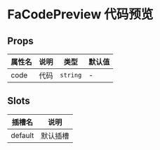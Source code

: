 # FaCodePreview 代码预览 <Badge type="pro" text="专业版" /> <Badge text="v5.2.0" />

## Props

| 属性名 | 说明 | 类型     | 默认值 |
| ------ | ---- | -------- | ------ |
| code   | 代码 | `string` | -      |

## Slots

| 插槽名  | 说明     |
| ------- | -------- |
| default | 默认插槽 |